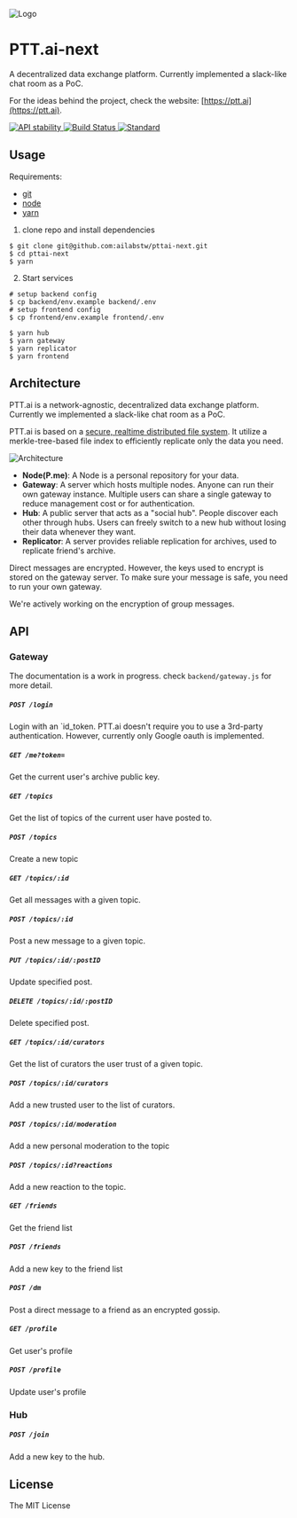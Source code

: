 ![Logo](https://raw.githubusercontent.com/ailabstw/pttai-next/master/github_assets/logo.png)

# PTT.ai-next

A decentralized data exchange platform. Currently implemented a slack-like chat room as a PoC.

For the ideas behind the project, check the website: [https://ptt.ai](https://ptt.ai).

<!-- Stability -->
<a href="https://nodejs.org/api/documentation.html#documentation_stability_index">
<img src="https://img.shields.io/badge/stability-experimental-orange.svg"
  alt="API stability" />
</a>

<!-- Build Status -->
<a href="https://travis-ci.org/choojs/choo">
<img src="https://travis-ci.org/ailabstw/pttai-next.svg?branch=master"
  alt="Build Status" />
</a>

<!-- Standard -->
<a href="https://standardjs.com">
<img src="https://img.shields.io/badge/code%20style-standard-brightgreen.svg"
  alt="Standard" />
</a>


## Usage

Requirements:

* [git](https://git-scm.com)
* [node](https://nodejs.org/en/)
* [yarn](https://yarnpkg.com/zh-Hant/)

1. clone repo and install dependencies

```
$ git clone git@github.com:ailabstw/pttai-next.git
$ cd pttai-next
$ yarn
```

2. Start services

```
# setup backend config
$ cp backend/env.example backend/.env
# setup frontend config
$ cp frontend/env.example frontend/.env

$ yarn hub
$ yarn gateway
$ yarn replicator
$ yarn frontend
```

## Architecture

PTT.ai is a network-agnostic, decentralized data exchange platform. Currently we implemented a slack-like chat room as a PoC.

PTT.ai is based on a [secure, realtime distributed file system](https://github.com/mafintosh/hyperdrive). It utilize a merkle-tree-based file index to efficiently replicate only the data you need.

![Architecture](https://raw.githubusercontent.com/ailabstw/pttai-next/master/github_assets/arch.png)

* **Node(P.me)**: A Node is a personal repository for your data.
* **Gateway**: A server which hosts multiple nodes. Anyone can run their own gateway instance. Multiple users can share a single gateway to reduce management cost or for authentication.
* **Hub**: A public server that acts as a "social hub". People discover each other through hubs. Users can freely switch to a new hub without losing their data whenever they want.
* **Replicator**: A server provides reliable replication for archives, used to replicate friend's archive.

Direct messages are encrypted. However, the keys used to encrypt is stored on the gateway server. To make sure your message is safe, you need to run your own gateway.

We're actively working on the encryption of group messages.

## API

### Gateway

The documentation is a work in progress. check `backend/gateway.js` for more detail.

##### `POST /login`

Login with an `id_token. PTT.ai doesn't require you to use a 3rd-party authentication. However, currently only Google oauth is implemented.

##### `GET /me?token=`

Get the current user's archive public key.

##### `GET /topics`

Get the list of topics of the current user have posted to.

##### `POST /topics`

Create a new topic

##### `GET /topics/:id`

Get all messages with a given topic.

##### `POST /topics/:id`

Post a new message to a given topic.

##### `PUT /topics/:id/:postID`

Update specified post.

##### `DELETE /topics/:id/:postID`

Delete specified post.
##### `GET /topics/:id/curators`

Get the list of curators the user trust of a given topic.

##### `POST /topics/:id/curators`

Add a new trusted user to the list of curators.

##### `POST /topics/:id/moderation`

Add a new personal moderation to the topic

##### `POST /topics/:id?reactions`

Add a new reaction to the topic.

##### `GET /friends`

Get the friend list

##### `POST /friends`

Add a new key to the friend list

##### `POST /dm`

Post a direct message to a friend as an encrypted gossip.

##### `GET /profile`

Get user's profile

##### `POST /profile`

Update user's profile

### Hub

##### `POST /join`

Add a new key to the hub.

## License

The MIT License
